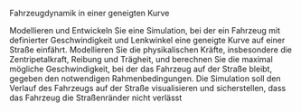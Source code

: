Fahrzeugdynamik in einer geneigten Kurve

Modellieren und Entwickeln Sie eine Simulation, bei der ein Fahrzeug mit definierter Geschwindigkeit und Lenkwinkel eine geneigte Kurve
auf einer Straße einfährt. Modellieren Sie die physikalischen Kräfte, insbesondere die Zentripetalkraft, Reibung und Trägheit, und berechnen
Sie die maximal mögliche Geschwindigkeit, bei der das Fahrzeug auf der Straße bleibt, gegeben den notwendigen Rahmenbedingungen. Die
Simulation soll den Verlauf des Fahrzeugs auf der Straße visualisieren und sicherstellen, dass das Fahrzeug die Straßenränder nicht verlässt
